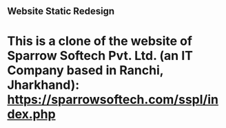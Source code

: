 ## Website Static Redesign

# This is a clone of the website of Sparrow Softech Pvt. Ltd. (an IT Company based in Ranchi,  Jharkhand): https://sparrowsoftech.com/sspl/index.php
